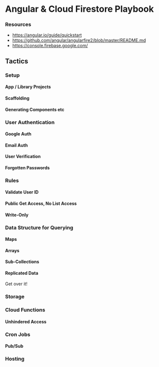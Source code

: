 # Angular & Cloud Firestore Playbook

### Resources

- https://angular.io/guide/quickstart
- https://github.com/angular/angularfire2/blob/master/README.md
- https://console.firebase.google.com/

## Tactics

### Setup
#### App / Library Projects
#### Scaffolding
#### Generating Components etc

### User Authentication
#### Google Auth
#### Email Auth
#### User Verification
#### Forgotten Passwords

### Rules
#### Validate User ID
#### Public Get Access, No List Access
#### Write-Only

### Data Structure for Querying
#### Maps
#### Arrays
#### Sub-Collections
#### Replicated Data
Get over it!

### Storage

### Cloud Functions
#### Unhindered Access

### Cron Jobs
#### Pub/Sub

### Hosting
